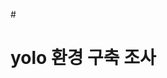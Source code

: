 #<h1>yolo 환경 구축 조사</h1>
<a href="https://webnautes.tistory.com/m/1850"></a>
<a href="https://webnautes.tistory.com/m/1851"></a>
<a href="https://youtu.be/ert1zNdIpEA?si=kbUGK8Bd_WCisvc9"></a>

